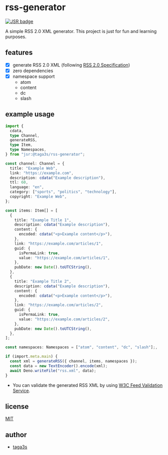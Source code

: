 # rss-generator

[![JSR badge](https://jsr.io/badges/@taga3s/rss-generator)](https://jsr.io/@taga3s/rss-generator)

A simple RSS 2.0 XML generator. This project is just for fun and learning
purposes.

## features

- [x] generate RSS 2.0 XML (following
      [RSS 2.0 Specification](https://www.rssboard.org/rss-specification))
- [x] zero dependencies
- [x] namespace support
  - atom
  - content
  - dc
  - slash

## example usage

```ts
import {
  cdata,
  type Channel,
  generateRSS,
  type Item,
  type Namespaces,
} from "jsr:@taga3s/rss-generator";

const channel: Channel = {
  title: "Example Web",
  link: "https://example.com",
  description: cdata("Example description"),
  ttl: 60,
  language: "en",
  category: ["sports", "politics", "technology"],
  copyright: "Example Web",
};

const items: Item[] = [
  {
    title: "Example Title 1",
    description: cdata("Example description"),
    content: {
      encoded: cdata("<p>Example content</p>"),
    },
    link: "https://example.com/articles/1",
    guid: {
      isPermaLink: true,
      value: "https://example.com/articles/1",
    },
    pubDate: new Date().toUTCString(),
  },
  {
    title: "Example Title 2",
    description: cdata("Example description"),
    content: {
      encoded: cdata("<p>Example content</p>"),
    },
    link: "https://example.com/articles/2",
    guid: {
      isPermaLink: true,
      value: "https://example.com/articles/2",
    },
    pubDate: new Date().toUTCString(),
  },
];

const namespaces: Namespaces = ["atom", "content", "dc", "slash"];,

if (import.meta.main) {
  const xml = generateRSS({ channel, items, namespaces });
  const data = new TextEncoder().encode(xml);
  await Deno.writeFile("rss.xml", data);
}
```

- You can validate the generated RSS XML by using
  [W3C Feed Validation Service](https://validator.w3.org/feed/).

## license

[MIT](https://github.com/taga3s/rss-generator/blob/main/LICENSE)

## author

- [taga3s](https://github.com/taga3s)
